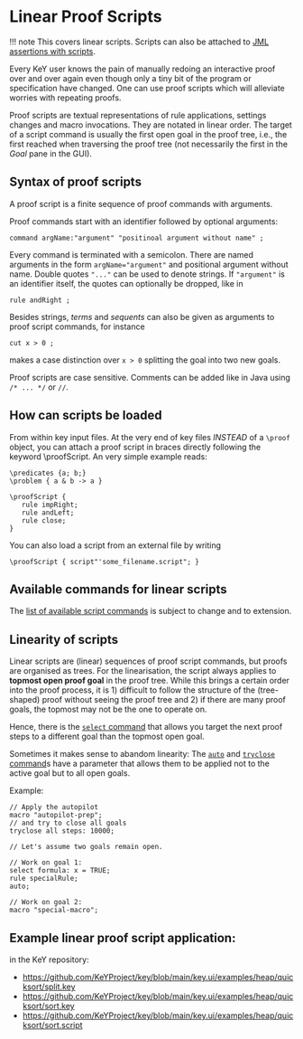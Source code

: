 # Linear Proof Scripts

!!! note
    This covers linear scripts. Scripts can also be attached to [JML assertions with scripts](../jml).

Every KeY user knows the pain of manually redoing an interactive proof
over and over again even though only a tiny bit of the program or
specification have changed. One can use proof scripts which will
alleviate worries with repeating proofs.

Proof scripts are textual representations of rule applications, settings changes
and macro invocations. They are notated in linear order. The target of a script
command is usually the first open goal in the proof tree, i.e., the first
reached when traversing the proof tree (not necessarily the first in the *Goal*
pane in the GUI).

## Syntax of proof scripts

A proof script is a finite sequence of proof commands with arguments.

Proof commands start with an identifier followed by optional arguments:

```
command argName:"argument" "positinoal argument without name" ;
```

Every command is terminated with a semicolon. There are named
arguments in the form `argName="argument"` and positional argument
without name. Double quotes `"..."` can be used to denote strings.  If
`"argument"` is an identifier itself, the quotes can optionally be
dropped, like in

```
rule andRight ;
```

Besides strings, *terms* and *sequents* can also be given as arguments
to proof script commands, for instance

```
cut x > 0 ;
```

makes a case distinction over `x > 0` splitting the goal into two new
goals.

Proof scripts are case sensitive. Comments can be added like in Java
using `/* ... */` or `//`.


## How can scripts be loaded

From within key input files. At the very end of key files *INSTEAD* of
a `\proof` object, you can attach a proof script in braces directly
following the keyword \proofScript. An very simple example reads:

```
\predicates {a; b;}
\problem { a & b -> a }

\proofScript {
   rule impRight;
   rule andLeft;
   rule close;
}
```

You can also load a script from an external file by writing

```
\proofScript { script"'some_filename.script"; }
```

## Available commands for linear scripts

The [list of available script commands](../commands) is subject to
change and to extension.

## Linearity of scripts

Linear scripts are (linear) sequences of proof script commands, but
proofs are organised as trees.  For the linearisation, the script
always applies to **topmost open proof goal** in the proof tree.
While this brings a certain order into the proof process, it is 1)
difficult to follow the structure of the (tree-shaped) proof without
seeing the proof tree and 2) if there are many proof goals, the
topmost may not be the one to operate on.

Hence, there is the [`select` command](../commands/#command-select)
that allows you target the next proof steps to a different goal than
the topmost open goal.

Sometimes it makes sense to abandom linearity: The
[`auto`](../commands/#command-auto) and [`tryclose`
command](../commands/#command-tryclose)s have a parameter that allows
them to be applied not to the active goal but to all open goals.

Example:

```
// Apply the autopilot
macro "autopilot-prep";
// and try to close all goals
tryclose all steps: 10000;

// Let's assume two goals remain open.

// Work on goal 1:
select formula: x = TRUE;
rule specialRule;
auto;

// Work on goal 2:
macro "special-macro";
```

## Example linear proof script application:

in the KeY repository:

* https://github.com/KeYProject/key/blob/main/key.ui/examples/heap/quicksort/split.key
* https://github.com/KeYProject/key/blob/main/key.ui/examples/heap/quicksort/sort.key
* https://github.com/KeYProject/key/blob/main/key.ui/examples/heap/quicksort/sort.script

